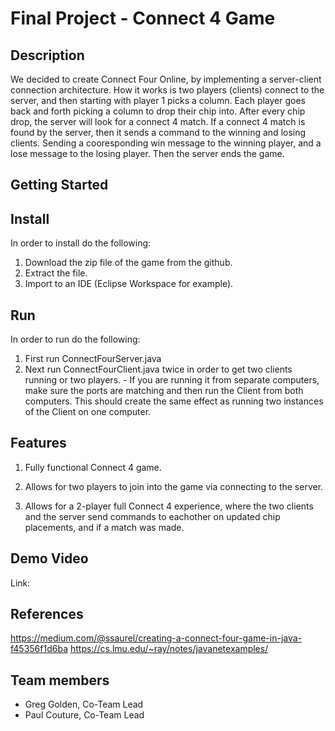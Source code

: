 # Final Project - Connect 4 Game


## Description

We decided to create Connect Four Online, by implementing a server-client connection architecture. How it works is two players (clients) connect to the server, and then starting with player 1 picks a column. Each player goes back and forth picking a column to drop their chip into. After every chip drop, the server will look for a connect 4 match. If a connect 4 match is found by the server, then it sends a command to the winning and losing clients. Sending a cooresponding win message to the winning player, and a lose message to the losing player. Then the server ends the game.

## Getting Started

## Install
In order to install do the following:
 1. Download the zip file of the game from the github.
 2. Extract the file.
 3. Import to an IDE (Eclipse Workspace for example).
 
 ## Run
 In order to run do the following:
  1. First run ConnectFourServer.java
  2. Next run ConnectFourClient.java twice in order to get two clients running or two players.
    - If you are running it from separate computers, make sure the ports are matching and then run the Client from both computers. This       should create the same effect as running two instances of the Client on one computer.

## Features 
 
1. Fully functional Connect 4 game.

2. Allows for two players to join into the game via connecting to the server.

3. Allows for a 2-player full Connect 4 experience, where the two clients and the server send commands to eachother on updated chip        placements, and if a match was made.

## Demo Video
Link:

## References
https://medium.com/@ssaurel/creating-a-connect-four-game-in-java-f45356f1d6ba
https://cs.lmu.edu/~ray/notes/javanetexamples/

## Team members
* Greg Golden, Co-Team Lead
* Paul Couture, Co-Team Lead
